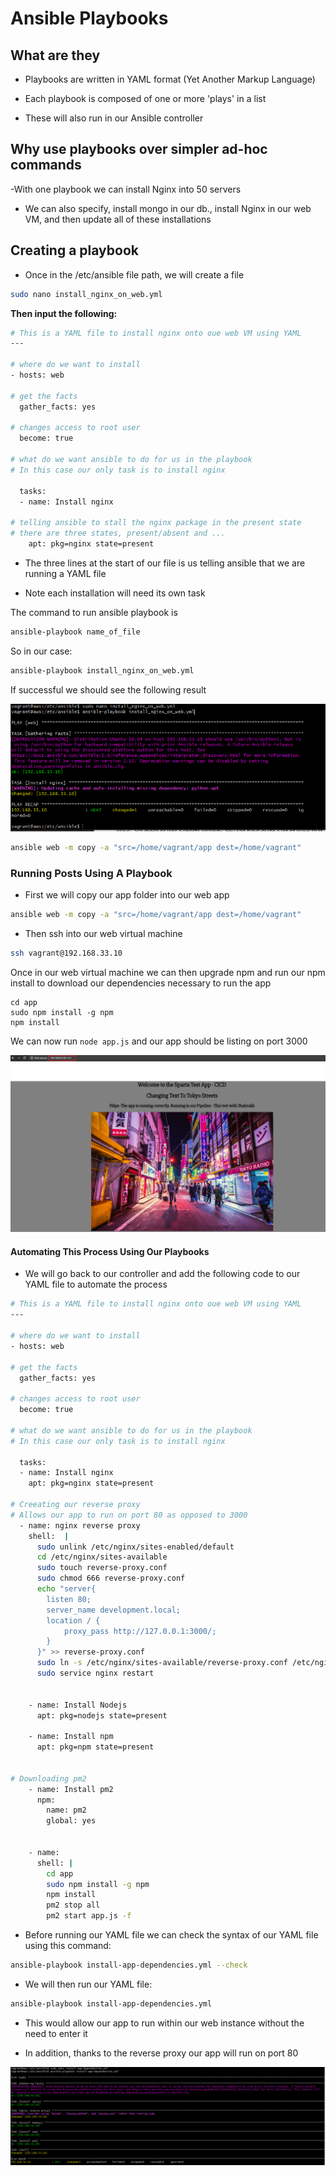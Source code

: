 # Ansible Playbooks

## What are they


- Playbooks are written in YAML format (Yet Another Markup Language)

- Each playbook is composed of one or more 'plays' in a list

- These will also run in our Ansible controller


## Why use playbooks over simpler ad-hoc commands

-With one playbook we can install Nginx into 50 servers

- We can also specify, install mongo in our db., install Nginx in our web VM,
and then update all of these installations


## Creating a playbook

- Once in the /etc/ansible file path, we will create a file

```bash
sudo nano install_nginx_on_web.yml
```

**Then input the following:**
```bash
# This is a YAML file to install nginx onto oue web VM using YAML
---

# where do we want to install
- hosts: web

# get the facts
  gather_facts: yes

# changes access to root user
  become: true

# what do we want ansible to do for us in the playbook
# In this case our only task is to install nginx

  tasks:
  - name: Install nginx

# telling ansible to stall the nginx package in the present state
# there are three states, present/absent and ...
    apt: pkg=nginx state=present
```

- The three lines at the start of our file is us telling ansible that we are running
a YAML file

- Note each installation will need its own task

The command to run ansible playbook is
```bash
ansible-playbook name_of_file
```

So in our case:
```bash
ansible-playbook install_nginx_on_web.yml
```

If successful we should see the following result

![](/images/ansible-playbook-working.png)



```bash
ansible web -m copy -a "src=/home/vagrant/app dest=/home/vagrant"

```


### Running Posts Using A Playbook

- First we will copy our app folder into our web app

```bash
ansible web -m copy -a "src=/home/vagrant/app dest=/home/vagrant"
```

- Then ssh into our web virtual machine
```bash
ssh vagrant@192.168.33.10
```

Once in our web virtual machine we can then upgrade npm and run our npm install
to download our dependencies necessary to run the app

```
cd app
sudo npm install -g npm
npm install
```

We can now run ```node app.js``` and our app should be listing on port 3000

![](/images/Running-Ansible-App-on-3000.png)



#### Automating This Process Using Our Playbooks

- We will go back to our controller and add the following code to our YAML file
to automate the process

```bash
# This is a YAML file to install nginx onto oue web VM using YAML
---

# where do we want to install
- hosts: web

# get the facts
  gather_facts: yes

# changes access to root user
  become: true

# what do we want ansible to do for us in the playbook
# In this case our only task is to install nginx

  tasks:
  - name: Install nginx
    apt: pkg=nginx state=present

# Creeating our reverse proxy
# Allows our app to run on port 80 as opposed to 3000
  - name: nginx reverse proxy
    shell:  |
      sudo unlink /etc/nginx/sites-enabled/default
      cd /etc/nginx/sites-available
      sudo touch reverse-proxy.conf
      sudo chmod 666 reverse-proxy.conf
      echo "server{
        listen 80;
        server_name development.local;
        location / {
            proxy_pass http://127.0.0.1:3000/;
        }
      }" >> reverse-proxy.conf
      sudo ln -s /etc/nginx/sites-available/reverse-proxy.conf /etc/nginx/sites-enabled/reverse-proxy.conf
      sudo service nginx restart


    - name: Install Nodejs
      apt: pkg=nodejs state=present

    - name: Install npm
      apt: pkg=npm state=present


# Downloading pm2
    - name: Install pm2
      npm:
        name: pm2
        global: yes


    - name:
      shell: |
        cd app
        sudo npm install -g npm
        npm install
        pm2 stop all
        pm2 start app.js -f

```

- Before running our YAML file we can check the syntax of our YAML file using this command:
```bash
ansible-playbook install-app-dependencies.yml --check
```

- We will then run our YAML file:
```bash
ansible-playbook install-app-dependencies.yml
```

- This would allow our app to run within our web instance without the need to
enter it

- In addition, thanks to the reverse proxy our app will run on port 80


![](/images/Ansible-playbook-run-app.png)
